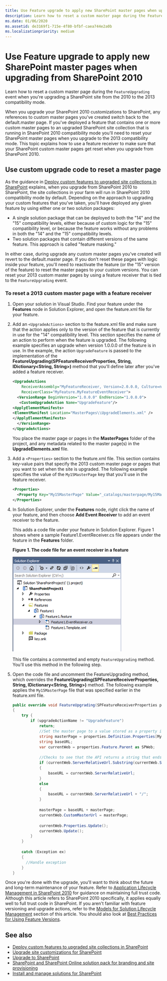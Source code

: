 ```yaml
---
title: Use Feature upgrade to apply new SharePoint master pages when upgrading from SharePoint 2010
description: Learn how to reset a custom master page during the FeatureUpgrading event when you're upgrading a SharePoint site from the 2010 to the 2013 compatibility mode.
ms.date: 01/06/2020
ms.assetid: de3169f1-715e-4f80-bfbf-caea744e2a0b
ms.localizationpriority: medium
---
```

# Use Feature upgrade to apply new SharePoint master pages when upgrading from SharePoint 2010

Learn how to reset a custom master page during the  `FeatureUpgrading` event when you're upgrading a SharePoint site from the 2010 to the 2013 compatibility mode.

When you upgrade your SharePoint 2010 customizations to SharePoint, any references to custom master pages you've created switch back to the default.master page. If you've deployed a feature that contains one or more custom master pages to an upgraded SharePoint site collection that is running in SharePoint 2010 compatibility mode you'll need to reset your SharePoint master pages when you upgrade to the 2013 compatibility mode. This topic explains how to use a feature receiver to make sure that your SharePoint custom master pages get reset when you upgrade from SharePoint 2010.

## Use custom upgrade code to reset a master page

As the guidance in  [Deploy custom features to upgraded site collections in SharePoint](https://technet.microsoft.com/library/dn673579%28v=office.15%29.aspx) explains, when you upgrade from SharePoint 2010 to SharePoint, the site collections in your farm will run in SharePoint 2010 compatibility mode by default. Depending on the approach to upgrading your custom features that you've taken, you'll have deployed any given feature by using either one or two solution packages:

- A single solution package that can be deployed to both the "14" and the "15" compatibility levels, either because of custom logic for the "15" compatibility level, or because the feature works without any problems in both the "14" and the "15" compatibility levels.
- Two solution packages that contain different versions of the same feature. This approach is called "feature masking."

In either case, during upgrade any custom master pages you've created will revert to the default.master page. If you don't reset these pages with logic inside your feature, you'll need to reactivate the feature (or the "15" version of the feature) to reset the master pages to your custom versions. You can reset your 2013 custom master pages by using a feature receiver that is tied to the  `FeatureUpgrading` event.

### To reset a 2013 custom master page with a feature receiver

1. Open your solution in Visual Studio. Find your feature under the **Features** node in Solution Explorer, and open the feature.xml file for your feature.
1. Add an  `<UpgradeActions>` section to the feature.xml file and make sure that the action applies only to the version of the feature that is currently in use for the "14" compatibility level. This section specifies the name of an action to perform when the feature is upgraded. The following example specifies an upgrade when version 1.0.0.0 of the feature is in use. In the example, the action `UpgradeFeature` is passed to the implementation of the **FeatureUpgrading(SPFeatureReceiverProperties, String, IDictionary<String, String>)** method that you'll define later after you've added a feature receiver.

    ```XML
    <UpgradeActions
        ReceiverAssembly="MyFeatureReceiver, Version=2.0.0.0, Culture=neutral, PublicKeyToken=<token>"
        ReceiverClass="MyFeature.MyFeatureEventReceiver">
      <VersionRange BeginVersion="1.0.0.0" EndVersion="1.0.0.0">
       <CustomUpgradeAction Name="UpgradeFeature"/>
    <ApplyElementManifests>
    <ElementManifest Location="MasterPages\\UpgradeElements.xml" />
    </ApplyElementManifests>
      </VersionRange>
    </UpgradeActions>
    ```

    You place the master page or pages in the **MasterPages** folder of the project, and any metadata related to the master page(s) in the **UpgradeElements.xml** file.

1. Add a  `<Properties>` section to the feature.xml file. This section contains key-value pairs that specify the 2013 custom master page or pages that you want to set when the site is upgraded. The following example specifies the value of the `My15MasterPage` key that you'll use in the feature receiver.

    ```xml
    <Properties>
      <Property Key="My15MasterPage" Value="_catalogs/masterpage/My15MasterPage.master" />
    </Properties>
    ```

1. In Solution Explorer, under the **Features** node, right click the name of your feature, and then choose **Add Event Receiver** to add an event receiver to the feature.

    This adds a code file under your feature in Solution Explorer. Figure 1 shows where a sample Feature1.EventReceiver.cs file appears under the feature in the **Features** folder.

    **Figure 1. The code file for an event receiver in a feature**

    ![After you create an event receiver to your feature, a code file appears under the feature.](../images/SP15_FeatureReceiverVS.png)

    This file contains a commented and empty  `FeatureUpgrading` method. You'll use this method in the following step.

1. Open the code file and uncomment the FeatureUpgrading method, which overrides the **FeatureUpgrading(SPFeatureReceiverProperties, String, IDictionary<String, String>)** method. The following example applies the `My15MasterPage` file that was specified earlier in the feature.xml file.

    ```csharp
    public override void FeatureUpgrading(SPFeatureReceiverProperties properties, string upgradeActionName, System.Collections.Generic.IDictionary<string, string> parameters)
    {
        try {
            if (upgradeActionName != "UpgradeFeature")
                return;
                //Set the master page to a value stored as a property in the feature.xml file
                string masterPage = properties.Definition.Properties[My15MasterPage].Value;
                string baseURL;
                var currentWeb = properties.Feature.Parent as SPWeb;

                //Checks to see that the API returns a string that ends in a "/" and if not adds it.
                if (currentWeb.ServerRelativeUrl.Substring(currentWeb.ServerRelativeUrl.Length - 1) == "/")
                {
                    baseURL = currentWeb.ServerRelativeUrl;
                }
                else
                {
                    baseURL = currentWeb.ServerRelativeUrl + "/";
                }

                masterPage = baseURL + masterPage;
                currentWeb.CustomMasterUrl = masterPage;

                currentWeb.Properties.Update();
                currentWeb.Update();
            }
        }

        catch (Exception ex)
        {
          //Handle exception
        }
    }
    ```

Once you're done with the upgrade, you'll want to think about the future and long-term maintenance of your feature. Refer to  [Application Lifecycle Management in SharePoint 2010](https://msdn.microsoft.com/library/office/gg604045%28v=office.14%29.aspx) for guidance on maintaining full trust code. Although this article refers to SharePoint 2010 specifically, it applies equally well to full trust code in SharePoint. If you aren't familiar with feature versioning and upgrade actions, refer to the [Models for Solution Lifecycle Management](https://msdn.microsoft.com/library/office/gg604045%28v=office.14%29.aspx#sectionSection7) section of this article. You should also look at [Best Practices for Using Feature Versions](https://msdn.microsoft.com/library/office/ee535064%28v=office.14%29.aspx).

## See also

- [Deploy custom features to upgraded site collections in SharePoint](https://technet.microsoft.com/library/dn673579%28v=office.15%29.aspx)
- [Upgrade site customizations for SharePoint](upgrade-site-customizations-for-sharepoint.md)
- [Upgrade to SharePoint](https://technet.microsoft.com/library/cc303420%28v=office.15%29.aspx)
- [SharePoint and SharePoint Online solution pack for branding and site provisioning](https://www.microsoft.com/download/details.aspx?id=42030)
- [Install and manage solutions for SharePoint](https://technet.microsoft.com/library/cc263205%28v=office.15%29.aspx)
